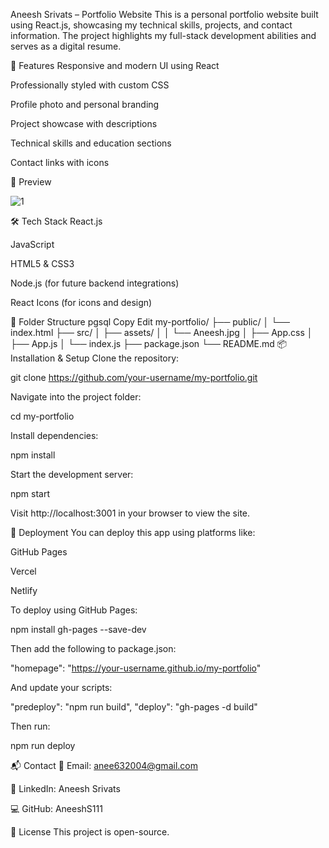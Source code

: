 Aneesh Srivats – Portfolio Website
This is a personal portfolio website built using React.js, showcasing my technical skills, projects, and contact information. The project highlights my full-stack development abilities and serves as a digital resume.

🚀 Features
Responsive and modern UI using React

Professionally styled with custom CSS

Profile photo and personal branding

Project showcase with descriptions

Technical skills and education sections

Contact links with icons

📸 Preview

![1](https://github.com/user-attachments/assets/1a8b37e0-9d71-441d-8171-a30d8b5eeedf)

🛠️ Tech Stack
React.js

JavaScript

HTML5 & CSS3

Node.js (for future backend integrations)

React Icons (for icons and design)

📂 Folder Structure
pgsql
Copy
Edit
my-portfolio/
├── public/
│   └── index.html
├── src/
│   ├── assets/
│   │   └── Aneesh.jpg
│   ├── App.css
│   ├── App.js
│   └── index.js
├── package.json
└── README.md
📦 Installation & Setup
Clone the repository:

git clone https://github.com/your-username/my-portfolio.git

Navigate into the project folder:

cd my-portfolio

Install dependencies:

npm install

Start the development server:

npm start

Visit http://localhost:3001 in your browser to view the site.

🔧 Deployment
You can deploy this app using platforms like:

GitHub Pages

Vercel

Netlify

To deploy using GitHub Pages:

npm install gh-pages --save-dev

Then add the following to package.json:

"homepage": "https://your-username.github.io/my-portfolio"

And update your scripts:

"predeploy": "npm run build",
"deploy": "gh-pages -d build"

Then run:

npm run deploy

📬 Contact
📧 Email: anee632004@gmail.com

🔗 LinkedIn: Aneesh Srivats

💻 GitHub: AneeshS111

📝 License
This project is open-source.

